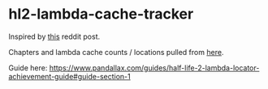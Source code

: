 # hl2-lambda-cache-tracker

Inspired by [this](https://www.reddit.com/r/HalfLife/comments/2hno78/how_to_use_gamestatetxt_to_find_your_missing/?rdt=33109) reddit post.

Chapters and lambda cache counts / locations pulled from [here](https://steamcommunity.com/sharedfiles/filedetails/?id=2442786989).

Guide here: https://www.pandallax.com/guides/half-life-2-lambda-locator-achievement-guide#guide-section-1
